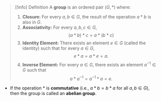 >[!info] Definition
>A **group** is an ordered pair $(G, \ast)$ where:
>
>1. **Closure:** For every $a, b \in G$, the result of the operation $a \ast b$ is also in $G$.
>2. **Associativity:** For every $a, b, c \in G$,
   >$$
   (a \ast b) \ast c = a \ast (b \ast c)$$
>3. **Identity Element:** There exists an element $e \in G$ (called the identity) such that for every $a \in G$,
 >$$
   e \ast a = a \ast e = a.
   >$$
>4. **Inverse Element:** For every $a \in G$, there exists an element $a^{-1} \in G$ such that $$
   a \ast a^{-1} = a^{-1} \ast a = e.
   $$
   
- If the operation $\ast$ is **commutative** (i.e., $a \ast b = b \ast a$ for all $a, b \in G$), then the group is called an **abelian group**.


